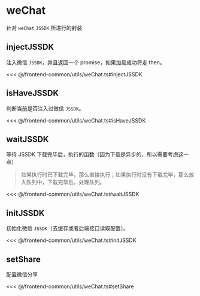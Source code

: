 # weChat

针对 `weChat` `JSSDK` 所进行的封装

## injectJSSDK

注入微信 `JSSDK`，并且返回一个 promise，如果加载成功将走 then。

<<< @/frontend-common/utils/weChat.ts#injectJSSDK

## isHaveJSSDK

判断当前是否注入过微信 `JSSDK`。

<<< @/frontend-common/utils/weChat.ts#isHaveJSSDK

## waitJSSDK

等待 JSSDK 下载完毕后，执行的函数（因为下载是异步的，所以需要考虑这一点）

> 如果执行时已下载完毕，那么直接执行；如果执行时没有下载完毕，那么放入队列中，下载完毕后，处理队列。

<<< @/frontend-common/utils/weChat.ts#waitJSSDK

## initJSSDK

初始化微信 `JSSDK`（去缓存或者后端接口读取配置）。

<<< @/frontend-common/utils/weChat.ts#initJSSDK

## setShare

配置微信分享

<<< @/frontend-common/utils/weChat.ts#setShare